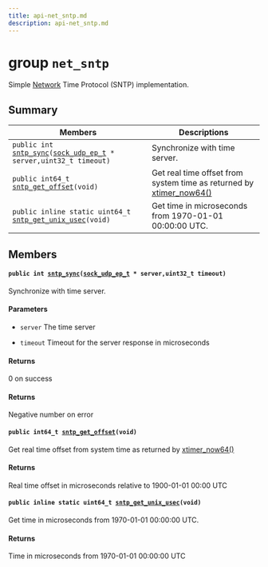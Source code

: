 ```yaml
---
title: api-net_sntp.md
description: api-net_sntp.md
---
```

# group `net_sntp` 

Simple [Network](./doc/starlight-docs/src/content/docs/apidoc/api-pkg_paho_mqtt.md#structNetwork) Time Protocol (SNTP) implementation.

## Summary

 Members                        | Descriptions                                
--------------------------------|---------------------------------------------
`public int `[`sntp_sync`](#group__net__sntp_1gaaa1aa1f2aa5b493f75f50325686be0b5)`(`[`sock_udp_ep_t`](./doc/starlight-docs/src/content/docs/apidoc/api-undefined.md#group__net__sock__udp_1gaedc829c7973d7870c1ec078f9ffd45a1)` * server,uint32_t timeout)`            | Synchronize with time server.
`public int64_t `[`sntp_get_offset`](#group__net__sntp_1gaee49acb31c60d6a9e6bbf1db0ea898ed)`(void)`            | Get real time offset from system time as returned by [xtimer_now64()](./doc/starlight-docs/src/content/docs/apidoc/api-undefined.md#group__sys__xtimer_1ga4064fa62ba625bb103fa836f78fc6ed9)
`public inline static uint64_t `[`sntp_get_unix_usec`](#group__net__sntp_1ga64e942167310252631718cd1647acbe4)`(void)`            | Get time in microseconds from 1970-01-01 00:00:00 UTC.

## Members

#### `public int `[`sntp_sync`](#group__net__sntp_1gaaa1aa1f2aa5b493f75f50325686be0b5)`(`[`sock_udp_ep_t`](./doc/starlight-docs/src/content/docs/apidoc/api-undefined.md#group__net__sock__udp_1gaedc829c7973d7870c1ec078f9ffd45a1)` * server,uint32_t timeout)` 

Synchronize with time server.

#### Parameters
* `server` The time server 

* `timeout` Timeout for the server response in microseconds

#### Returns
0 on success 

#### Returns
Negative number on error

#### `public int64_t `[`sntp_get_offset`](#group__net__sntp_1gaee49acb31c60d6a9e6bbf1db0ea898ed)`(void)` 

Get real time offset from system time as returned by [xtimer_now64()](./doc/starlight-docs/src/content/docs/apidoc/api-undefined.md#group__sys__xtimer_1ga4064fa62ba625bb103fa836f78fc6ed9)

#### Returns
Real time offset in microseconds relative to 1900-01-01 00:00 UTC

#### `public inline static uint64_t `[`sntp_get_unix_usec`](#group__net__sntp_1ga64e942167310252631718cd1647acbe4)`(void)` 

Get time in microseconds from 1970-01-01 00:00:00 UTC.

#### Returns
Time in microseconds from 1970-01-01 00:00:00 UTC

